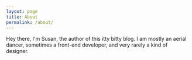 ```yaml
---
layout: page
title: About
permalink: /about/
---
```


<p class="about-text">Hey there, I'm Susan, the author of this itty bitty blog. I am mostly an aerial dancer, sometimes a front-end developer, and very rarely a kind of designer.</p>







